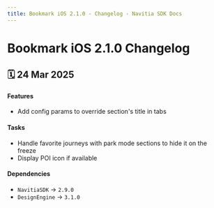 ```yaml
---
title: Bookmark iOS 2.1.0 - Changelog - Navitia SDK Docs
---
```


# Bookmark iOS 2.1.0 Changelog

<h2>🗓 24 Mar 2025</h2>

#### Features
- Add config params to override section's title in tabs

#### Tasks
- Handle favorite journeys with park mode sections to hide it on the freeze 
- Display POI icon if available

#### Dependencies
- `NavitiaSDK` -> `2.9.0`
- `DesignEngine` -> `3.1.0`